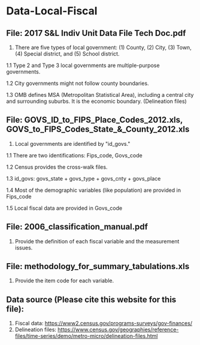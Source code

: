 # Data-Local-Fiscal

## File: 2017 S&L Indiv Unit Data File Tech Doc.pdf

1. There are five types of local government: (1) County, (2) City, (3) Town, (4) Special district, and (5) School district.

1.1 Type 2 and Type 3 local governments are multiple-purpose governments.

1.2 City governments might not follow county boundaries.

1.3 OMB defines MSA (Metropolitan Statistical Area), including a central city and surrounding suburbs. It is the economic boundary. (Delineation files)


## File: GOVS_ID_to_FIPS_Place_Codes_2012.xls, GOVS_to_FIPS_Codes_State_&_County_2012.xls

1. Local governments are identified by "id_govs."

1.1 There are two identifications: Fips_code, Govs_code

1.2 Census provides the cross-walk files.

1.3 id_govs: govs_state + govs_type + govs_cnty + govs_place

1.4 Most of the demographic variables (like population) are provided in Fips_code

1.5 Local fiscal data are provided in Govs_code


## File: 2006_classification_manual.pdf

1. Provide the definition of each fiscal variable and the measurement issues. 


## File: methodology_for_summary_tabulations.xls

1. Provide the item code for each variable.


## Data source (Please cite this website for this file): 
1. Fiscal data: https://www2.census.gov/programs-surveys/gov-finances/
2. Delineation files: https://www.census.gov/geographies/reference-files/time-series/demo/metro-micro/delineation-files.html

